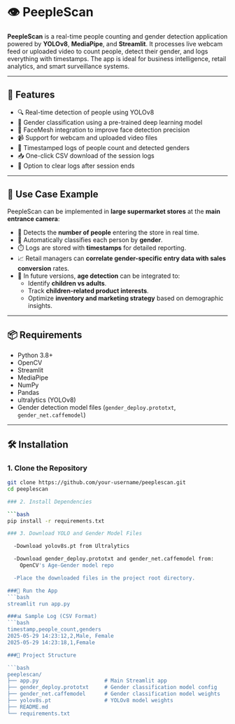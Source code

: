 # 👁️ PeepleScan

**PeepleScan** is a real-time people counting and gender detection application powered by **YOLOv8**, **MediaPipe**, and **Streamlit**. It processes live webcam feed or uploaded video to count people, detect their gender, and logs everything with timestamps. The app is ideal for business intelligence, retail analytics, and smart surveillance systems.

---

## 🚀 Features

- 🔍 Real-time detection of people using YOLOv8
- 🙋 Gender classification using a pre-trained deep learning model
- 🧠 FaceMesh integration to improve face detection precision
- 📹 Support for webcam and uploaded video files
- 🧾 Timestamped logs of people count and detected genders
- 📥 One-click CSV download of the session logs
- 🧹 Option to clear logs after session ends

---

## 💼 Use Case Example

PeepleScan can be implemented in **large supermarket stores** at the **main entrance camera**:

- 🧍 Detects the **number of people** entering the store in real time.
- 🚻 Automatically classifies each person by **gender**.
- ⏱️ Logs are stored with **timestamps** for detailed reporting.
- 📈 Retail managers can **correlate gender-specific entry data with sales conversion** rates.
- 🚸 In future versions, **age detection** can be integrated to:
  - Identify **children vs adults**.
  - Track **children-related product interests**.
  - Optimize **inventory and marketing strategy** based on demographic insights.

---

## 📦 Requirements

- Python 3.8+
- OpenCV
- Streamlit
- MediaPipe
- NumPy
- Pandas
- ultralytics (YOLOv8)
- Gender detection model files (`gender_deploy.prototxt`, `gender_net.caffemodel`)

---

## 🛠️ Installation

### 1. Clone the Repository

```bash
git clone https://github.com/your-username/peeplescan.git
cd peeplescan

### 2. Install Dependencies

```bash
pip install -r requirements.txt

### 3. Download YOLO and Gender Model Files

  -Download yolov8s.pt from Ultralytics

  -Download gender_deploy.prototxt and gender_net.caffemodel from:
    OpenCV's Age-Gender model repo

  -Place the downloaded files in the project root directory.

###🧪 Run the App
```bash
streamlit run app.py

###📊 Sample Log (CSV Format)
```bash
timestamp,people_count,genders
2025-05-29 14:23:12,2,Male, Female
2025-05-29 14:23:18,1,Female

###📂 Project Structure

```bash
peeplescan/
├── app.py                     # Main Streamlit app
├── gender_deploy.prototxt     # Gender classification model config
├── gender_net.caffemodel      # Gender classification model weights
├── yolov8s.pt                 # YOLOv8 model weights
├── README.md
└── requirements.txt
